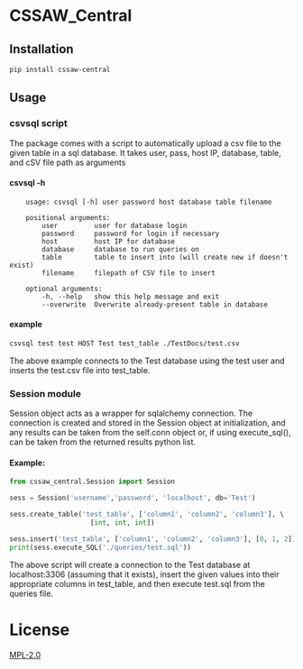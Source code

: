 # CSSAW_Central

## Installation
``` Bash
pip install cssaw-central
```

## Usage

### csvsql script

The package comes with a script to automatically upload a csv file to the given table in a sql database. It takes user, pass, host IP, database, table, and cSV file path as arguments

#### csvsql -h

``` Console
    usage: csvsql [-h] user password host database table filename

    positional arguments:
        user         user for database login
        password     password for login if necessary
        host         host IP for database
        database     database to run queries on
        table        table to insert into (will create new if doesn't exist)
        filename     filepath of CSV file to insert

    optional arguments:
        -h, --help   show this help message and exit
        --overwrite  Overwrite already-present table in database
```

#### example
``` Bash
csvsql test test HOST Test test_table ./TestDocs/test.csv
```

The above example connects to the Test database using the test user and inserts the test.csv file into test_table.

### Session module
Session object acts as a wrapper for sqlalchemy connection. The connection is created and stored in the Session object at initialization, and any results can be taken from the self.conn object or, if using execute_sql(), can be taken from the returned results python list.

#### Example:
```Python
from cssaw_central.Session import Session

sess = Session('username','password', 'localhost', db='Test')

sess.create_table('test_table', ['column1', 'column2', 'column3'], \ 
                    [int, int, int])

sess.insert('test_table', ['column1', 'column2', 'column3'], [0, 1, 2])
print(sess.execute_SQL('./queries/test.sql'))
```

The above script will create a connection to the Test database at localhost:3306 (assuming that it exists), insert the given values into their appropriate columns in test_table, and then execute test.sql from the queries file.

# License
[MPL-2.0](https://opensource.org/licenses/MPL-2.0)
